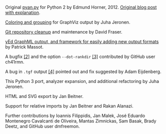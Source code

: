 Original [pyan.py](https://github.com/ejrh/ejrh/blob/master/utils/pyan.py) for Python 2 by Edmund Horner, 2012. [Original blog post with explanation](http://ejrh.wordpress.com/2012/01/31/call-graphs-in-python-part-2/).

[Coloring and grouping](https://ejrh.wordpress.com/2012/08/18/coloured-call-graphs/) for GraphViz output by Juha Jeronen.

[Git repository cleanup](https://github.com/davidfraser/pyan/) and maintenance by David Fraser.

[yEd GraphML output, and framework for easily adding new output formats](https://github.com/davidfraser/pyan/pull/1) by Patrick Massot.

A bugfix [[2]](https://github.com/davidfraser/pyan/pull/2) and the option `--dot-rankdir` [[3]](https://github.com/davidfraser/pyan/pull/3) contributed by GitHub user ch41rmn.

A bug in `.tgf` output [[4]](https://github.com/davidfraser/pyan/pull/4) pointed out and fix suggested by Adam Eijdenberg.

This Python 3 port, analyzer expansion, and additional refactoring by Juha Jeronen.

HTML and SVG export by Jan Beitner.

Support for relative imports by Jan Beitner and Rakan Alanazi.

Further contributions by Ioannis Filippidis, Jan Malek, José Eduardo Montenegro Cavalcanti de Oliveira, Mantas Zimnickas, Sam Basak, Brady Deetz, and GitHub user dmfreemon.

